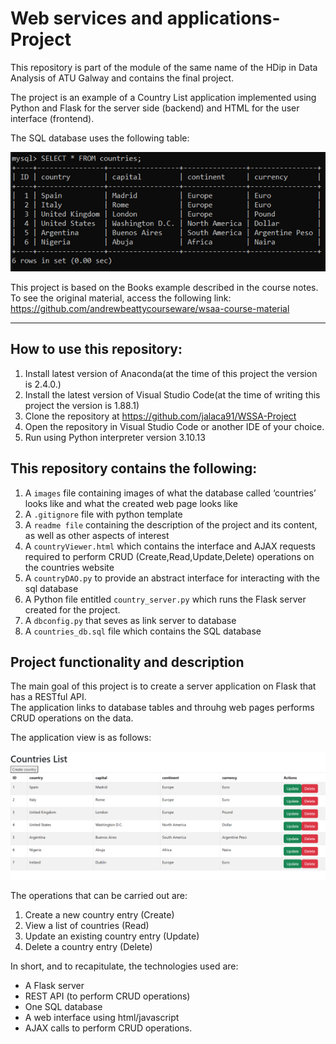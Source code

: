 # Web services and applications-Project
This repository is part of the module of the same name of the HDip in Data Analysis of ATU Galway and contains the final project.  

The project is an example of a Country List application implemented using Python and Flask for the server side (backend) and HTML for the user interface (frontend).  


The SQL database uses the following table:

![Table of countries](images/countries_table.png)  

This project is based on the Books example described in the course notes.
To see the original material, access the following link: 
https://github.com/andrewbeattycourseware/wsaa-course-material

***  

## How to use this repository:

1) Install latest version of Anaconda(at the time of this project the version is 2.4.0.)
2) Install the latest version of Visual Studio Code(at the time of writing this project the version is 1.88.1)
3) Clone the repository at https://github.com/jalaca91/WSSA-Project
4) Open the repository in Visual Studio Code or another IDE of your choice.
5) Run using Python interpreter version 3.10.13

## This repository contains the following:

1) A `images` file containing images of what the database called ‘countries’ looks like and what the created web page looks like
2) A `.gitignore` file with python template
3) A `readme file` containing the description of the project and its content, as well as other aspects of interest
4) A `countryViewer.html`  which contains the interface and AJAX requests required to perform CRUD (Create,Read,Update,Delete) operations on the countries website
5) A `countryDAO.py` to provide an abstract interface for interacting with the sql database
6) A Python file entitled `country_server.py` which runs the Flask server created for the project.
7) A `dbconfig.py` that seves as link server to database
8) A `countries_db.sql` file which contains the SQL database

## Project functionality and description

The main goal of this project is to create a server application on Flask that has a RESTful API.  
The application links to database tables and throuhg web pages performs CRUD operations on the data. 

The application view is as follows:

![Countries List Interface](images/list.png)


The operations that can be carried out are:

1) Create a new country entry (Create) 
2) View a list of countries (Read)
3) Update an existing country entry (Update)
4) Delete a country entry (Delete)

In short, and to recapitulate, the technologies used are: 
* A Flask server
* REST API (to perform CRUD operations)
* One SQL database
* A web interface using html/javascript
* AJAX calls to perform CRUD operations.



